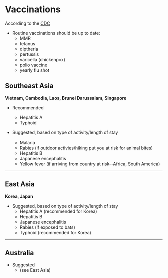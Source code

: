 # Vaccinations

According to the [CDC](http://wwwnc.cdc.gov/travel/)

* Routine vaccinations should be up to date: 
  * MMR
  * tetanus
  * diptheria
  * pertussis
  * varicella (chickenpox)
  * polio vaccine
  * yearly flu shot

## Southeast Asia
**Vietnam, Cambodia, Laos, Brunei Darussalam, Singapore**

* Recommended
  * Hepatitis A
  * Typhoid
  
* Suggested, based on type of activity/length of stay
  * Malaria
  * Rabies (if outdoor activies/hiking put you at risk for animal bites)
  * Hepatitis B 
  * Japanese encephalitis
  * Yellow fever (if arriving from country at risk--Africa, South America)

<hr />  

## East Asia
**Korea, Japan**

* Suggested, based on type of activity/length of stay
  * Hepatitis A (recommended for Korea)
  * Hepatitis B
  * Japanese encephalitis
  * Rabies (if exposed to bats)
  * Typhoid (recommended for Korea)

<hr />

## Australia
* Suggested
  * (see East Asia)
